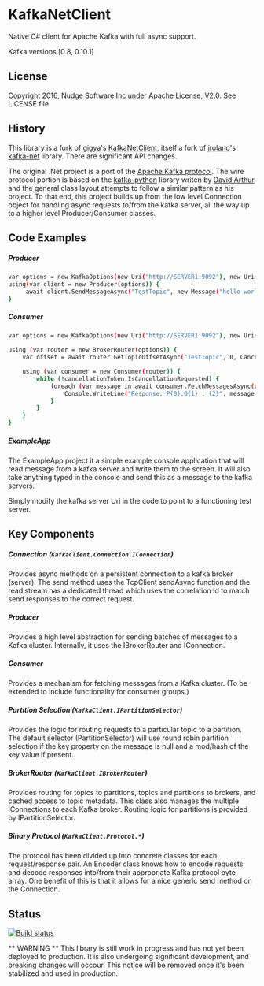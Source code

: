 KafkaNetClient
=========

Native C# client for Apache Kafka with full async support.

Kafka versions [0.8, 0.10.1]

License
-----------
Copyright 2016, Nudge Software Inc under Apache License, V2.0. See LICENSE file.

History
-----------
This library is a fork of [gigya]'s [KafkaNetClient], itself a fork of [jroland]'s [kafka-net] library. There are significant API changes.

The original .Net project is a port of the [Apache Kafka protocol]. The wire protocol portion is based on the [kafka-python] library writen by [David Arthur] and the general class layout attempts to follow a similar pattern as his project. To that end, this project builds up from the low level Connection object for handling async requests to/from the kafka server, all the way up to a higher level Producer/Consumer classes.

Code Examples
-----------
##### Producer
```sh
var options = new KafkaOptions(new Uri("http://SERVER1:9092"), new Uri("http://SERVER2:9092"));
using(var client = new Producer(options)) {
     await client.SendMessageAsync("TestTopic", new Message("hello world"));
}


```
##### Consumer
```sh
var options = new KafkaOptions(new Uri("http://SERVER1:9092"), new Uri("http://SERVER2:9092"));

using (var router = new BrokerRouter(options)) {
	var offset = await router.GetTopicOffsetAsync("TestTopic", 0, CancellationToken.None);

	using (var consumer = new Consumer(router)) {
		while (!cancellationToken.IsCancellationRequested) {
			foreach (var message in await consumer.FetchMessagesAsync(offset, 10, cancellationToken)) {
			    Console.WriteLine("Response: P{0},O{1} : {2}", message.Meta.PartitionId, message.Meta.Offset, message.Value);  
			}
		}
	}
}
```

##### ExampleApp
The ExampleApp project it a simple example console application that will read message from a kafka server and write them to the screen.  It will also take anything typed in the console and send this as a message to the kafka servers.  

Simply modify the kafka server Uri in the code to point to a functioning test server.


Key Components
-----------
##### Connection (`KafkaClient.Connection.IConnection`)
Provides async methods on a persistent connection to a kafka broker (server).  The send method uses the TcpClient sendAsync function and the read stream has a dedicated thread which uses the correlation Id to match send responses to the correct request.

##### Producer
Provides a high level abstraction for sending batches of messages to a Kafka cluster. Internally, it uses the IBrokerRouter and IConnection.

##### Consumer
Provides a mechanism for fetching messages from a Kafka cluster.
(To be extended to include functionality for consumer groups.)

##### Partition Selection (`KafkaClient.IPartitionSelector`)
Provides the logic for routing requests to a particular topic to a partition.  The default selector (PartitionSelector) will use round robin partition selection if the key property on the message is null and a mod/hash of the key value if present.

##### BrokerRouter (`KafkaClient.IBrokerRouter`)
Provides routing for topics to partitions, topics and partitions to brokers, and cached access to topic metadata. This class also manages the multiple IConnections to each Kafka broker. Routing logic for partitions is provided by IPartitionSelector.

##### Binary Protocol (`KafkaClient.Protocol.*`)
The protocol has been divided up into concrete classes for each request/response pair. An Encoder class knows how to encode requests and decode responses into/from their appropriate Kafka protocol byte array. One benefit of this is that it allows for a nice generic send method on the Connection.

Status
-----------
[![Build status](https://ci.appveyor.com/api/projects/status/e7ej2g9q77if8mkf/branch/master?svg=true)](https://ci.appveyor.com/project/AndrewRobinson/kafkanetclient/branch/master)

** WARNING **
This library is still work in progress and has not yet been deployed to production. It is also undergoing significant development, and breaking changes will occour.
This notice will be removed once it's been stabilized and used in production.

[Apache Kafka protocol]:https://cwiki.apache.org/confluence/display/KAFKA/A+Guide+To+The+Kafka+Protocol
[kafka-python]:https://github.com/mumrah/kafka-python
[David Arthur]:https://github.com/mumrah
[kafka-net]:https://github.com/Jroland/kafka-net
[jroland]:https://github.com/jroland
[KafkaNetClient]:https://github.com/gigya/KafkaNetClient
[gigya]:https://github.com/gigya
